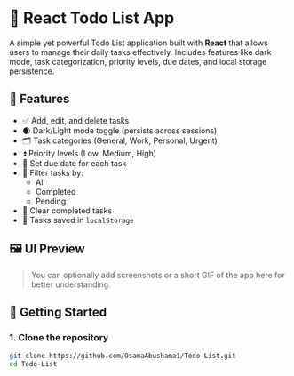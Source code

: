 # 📝 React Todo List App

A simple yet powerful Todo List application built with **React** that allows users to manage their daily tasks effectively. Includes features like dark mode, task categorization, priority levels, due dates, and local storage persistence.

## 🌟 Features

- ✅ Add, edit, and delete tasks
- 🌒 Dark/Light mode toggle (persists across sessions)
- 🗂️ Task categories (General, Work, Personal, Urgent)
- ⏫ Priority levels (Low, Medium, High)
- 📅 Set due date for each task
- 📌 Filter tasks by:
  - All
  - Completed
  - Pending
- 🧹 Clear completed tasks
- 💾 Tasks saved in `localStorage`

## 🖼️ UI Preview

> You can optionally add screenshots or a short GIF of the app here for better understanding.

## 🚀 Getting Started

### 1. Clone the repository

```bash
git clone https://github.com/OsamaAbushama1/Todo-List.git
cd Todo-List
